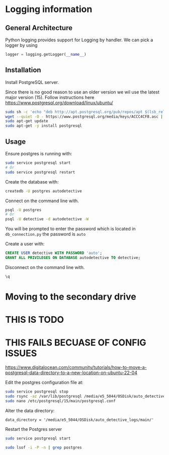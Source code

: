 # Logging information

## General Architecture
Python logging provides support for Logging by handler.
We can pick a logger by using
```python
logger = logging.getLogger(__name__)
```


## Installation
Install PostgreSQL server.

Since there is no good reason to use an older version we wil use the latest major version (15).
Follow instructions here https://www.postgresql.org/download/linux/ubuntu/
```bash
sudo sh -c 'echo "deb http://apt.postgresql.org/pub/repos/apt $(lsb_release -cs)-pgdg main" > /etc/apt/sources.list.d/pgdg.list'
wget --quiet -O - https://www.postgresql.org/media/keys/ACCC4CF8.asc | sudo apt-key add -
sudo apt-get update
sudo apt-get -y install postgresql
```

## Usage
Ensure postgres is running with:
```bash
sudo service postgresql start
# Or
sudo service postgresql restart
```

Create the database with:
```bash
createdb -U postgres autodetective
```

Connect on the command line with.
```bash
psql -U postgres
# Or
psql -U detective -d autodetective -W
```
You will be prompted to enter the password which is located in `db_connection.py` the password is `auto`

Create a user with:
```sql
CREATE USER detective WITH PASSWORD 'auto';
GRANT ALL PRIVILEGES ON DATABASE autodetective TO detective;
```

Disconnect on the command line with.
```bash
\q
```

# Moving to the secondary drive
# THIS IS TODO
# THIS FAILS BECUASE OF CONFIG ISSUES

https://www.digitalocean.com/community/tutorials/how-to-move-a-postgresql-data-directory-to-a-new-location-on-ubuntu-22-04

Edit the postgres configuration file at:
```bash
sudo service postgresql stop
sudo rsync -az /var/lib/postgresql /media/e5_5044/OSDisk/auto_detective_logs/postgresql/15/main
sudo nano /etc/postgresql/15/main/postgresql.conf

```
Alter the data directory:

```
data_directory = '/media/e5_5044/OSDisk/auto_detective_logs/main/'
```
Restart the Postgres server

```bash
sudo service postgresql start
```

```bash
sudo lsof -i -P -n | grep postgres
```